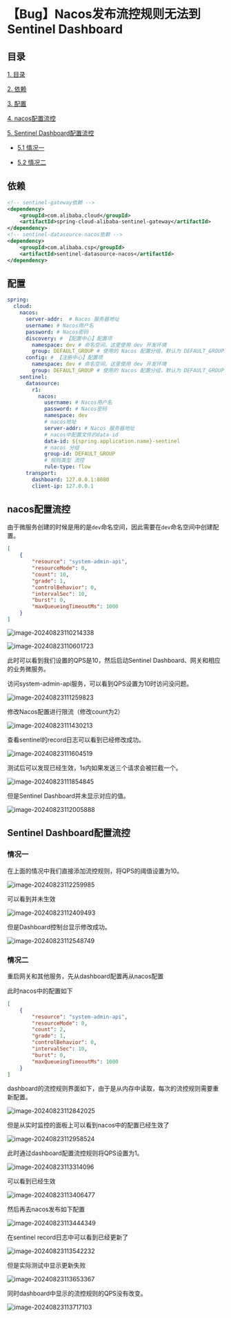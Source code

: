 # 【Bug】Nacos发布流控规则无法到Sentinel Dashboard

## 目录

[1. 目录](#目录)

[2. 依赖](#依赖)

[3. 配置](#配置)

[4. nacos配置流控](#nacos配置流控)

[5. Sentinel Dashboard配置流控](#sentinel-dashboard配置流控)

- [5.1 情况一](#情况一)

- [5.2 情况二](#情况二)



## 依赖

```xml
<!-- sentinel-gateway依赖 -->
<dependency>
    <groupId>com.alibaba.cloud</groupId>
    <artifactId>spring-cloud-alibaba-sentinel-gateway</artifactId>
</dependency>
<!-- sentinel-datasource-nacos依赖 -->
<dependency>
    <groupId>com.alibaba.csp</groupId>
    <artifactId>sentinel-datasource-nacos</artifactId>
</dependency>
```

## 配置

```yaml
spring:
  cloud:
    nacos:
      server-addr:  # Nacos 服务器地址
      username: # Nacos用户名
      password: # Nacos密码
      discovery: # 【配置中心】配置项
        namespace: dev # 命名空间。这里使用 dev 开发环境
        group: DEFAULT_GROUP # 使用的 Nacos 配置分组，默认为 DEFAULT_GROUP
      config: # 【注册中心】配置项
        namespace: dev # 命名空间。这里使用 dev 开发环境
        group: DEFAULT_GROUP # 使用的 Nacos 配置分组，默认为 DEFAULT_GROUP
    sentinel:
      datasource:
        r1:
          nacos:
            username: # Nacos用户名
            password: # Nacos密码
            namespace: dev
            # nacos地址
            server-addr: # Nacos 服务器地址
            # nacos中配置文件的data-id
            data-id: ${spring.application.name}-sentinel
            # nacos 分组
            group-id: DEFAULT_GROUP
            # 规则类型 流控
            rule-type: flow
      transport:
        dashboard: 127.0.0.1:8080
        client-ip: 127.0.0.1
```

## nacos配置流控

由于微服务创建的时候是用的是`dev`命名空间，因此需要在`dev`命名空间中创建配置。

```json
[
	{
        "resource": "system-admin-api",
        "resourceMode": 0,
        "count": 10,
        "grade": 1,
		"controlBehavior": 0,
        "intervalSec": 10,
        "burst": 0,
        "maxQueueingTimeoutMs": 1000
	}
]
```

![image-20240823110214338](./imgs/image-20240823110214338.png)

![image-20240823110601723](./imgs/image-20240823110601723.png)

此时可以看到我们设置的QPS是10，然后启动Sentinel Dashboard、网关和相应的业务微服务。

访问system-admin-api服务，可以看到QPS设置为10时访问没问题。

![image-20240823111259823](./imgs/image-20240823111259823.png)

修改Nacos配置进行限流（修改count为2）

![image-20240823111430213](./imgs/image-20240823111430213.png)

查看sentinel的record日志可以看到已经修改成功。

![image-20240823111604519](./imgs/image-20240823111604519.png)



测试后可以发现已经生效，1s内如果发送三个请求会被拦截一个。

![image-20240823111854845](./imgs/image-20240823111854845.png)

但是Sentinel Dashboard并未显示对应的值。

![image-20240823112005888](./imgs/image-20240823112005888.png)

## Sentinel Dashboard配置流控

### 情况一

在上面的情况中我们直接添加流控规则，将QPS的阈值设置为10。

![image-20240823112259985](./imgs/image-20240823112259985.png)

可以看到并未生效

![image-20240823112409493](./imgs/image-20240823112409493.png)

但是Dashboard控制台显示修改成功。

![image-20240823112548749](./imgs/image-20240823112548749.png)

### 情况二

重启网关和其他服务，先从dashboard配置再从nacos配置

此时nacos中的配置如下

```json
[
	{
        "resource": "system-admin-api",
        "resourceMode": 0,
        "count": 2,
        "grade": 1,
		"controlBehavior": 0,
        "intervalSec": 10,
        "burst": 0,
        "maxQueueingTimeoutMs": 1000
	}
]
```

dashboard的流控规则界面如下，由于是从内存中读取，每次的流控规则需要重新配置。

![image-20240823112842025](./imgs/image-20240823112842025.png)

但是从实时监控的面板上可以看到nacos中的配置已经生效了

![image-20240823112958524](./imgs/image-20240823112958524.png)

此时通过dashboard配置流控规则将QPS设置为1。

![image-20240823113314096](./imgs/image-20240823113314096.png)

可以看到已经生效

![image-20240823113406477](./imgs/image-20240823113406477.png)

然后再去nacos发布如下配置

![image-20240823113444349](./imgs/image-20240823113444349.png)

在sentinel record日志中可以看到已经更新了

![image-20240823113542232](./imgs/image-20240823113542232.png)

但是实际测试中显示更新失败

![image-20240823113653367](./imgs/image-20240823113653367.png)

同时dashboard中显示的流控规则的QPS没有改变。

![image-20240823113717103](./imgs/image-20240823113717103.png)